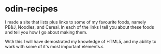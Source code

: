 # odin-recipes
I made a site that lists plus links to some of my favourite foods, namely PB&J, Noodles, and Cereal. In each of the links I tell you about these foods and tell you how I go about making them.

With this I will have demostrated my knowledge of HTML5, and my ability to work with some of it's most important elements.s